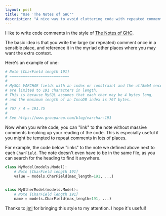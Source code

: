 ```yaml
---
layout: post
title: "Use 'The Notes of GHC'"
description: "A nice way to avoid cluttering code with repeated comments"
---
```


I like to write code comments in the style of [The Notes of GHC][notes-of-ghc].

The basic idea is that you write the large (or repeated) comment once in a sensible place,
and reference it in the myriad other places where you may want the extra context.

Here's an example of one:

```python
# Note [CharField length 191]
# ===========================
#
# MySQL VARCHAR fields with an index or constraint and the utf8mb4 encoding
# are limited to 191 characters in length.
# This is because MySQL assumes that each char may be 4 bytes long,
# and the maximum length of an InnoDB index is 767 bytes.
#
# 767 / 4 = 191.75
#
# See https://www.grouparoo.com/blog/varchar-191
```

Now when you write code, you can "link" to the note without massive comments breaking up your reading of the code.
This is especially useful if you might be tempted to repeat comments in lots of places.

For example, the code below "links" to the note we defined above next to each `CharField`.
The note doesn't even have to be in the same file, as you can search for the heading to find it anywhere.

```python
class MyModel(models.Model):
    # Note [CharField length 191]
    value = models.CharField(max_length=191, ...)


class MyOtherModel(models.Model):
    # Note [CharField length 191]
    name = models.CharField(max_length=191, ...)
```

Thanks to [jml][jml] for bringing this style to my attention. I hope it's useful!

[jml]: https://jml.io/
[notes-of-ghc]: https://www.stackbuilders.com/blog/the-notes-of-ghc/
